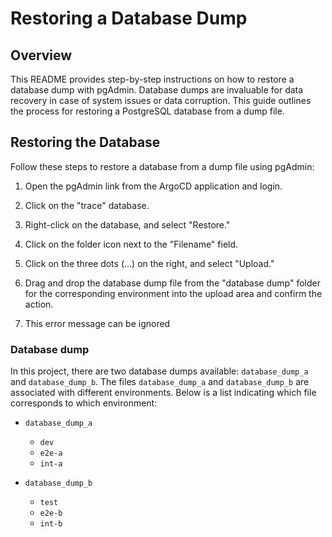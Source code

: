 # Restoring a Database Dump

## Overview

This README provides step-by-step instructions on how to restore a database dump with pgAdmin. Database dumps are invaluable for data recovery in case of system issues or data corruption. This guide outlines the process for restoring a PostgreSQL database from a dump file.


## Restoring the Database

Follow these steps to restore a database from a dump file using pgAdmin:

1. Open the pgAdmin link from the ArgoCD application and login.

2. Click on the "trace" database.

3. Right-click on the database, and select "Restore."

4. Click on the folder icon next to the "Filename" field.

5. Click on the three dots (...) on the right, and select "Upload."

6. Drag and drop the database dump file from the "database dump" folder for the corresponding environment into the upload area and confirm the action.

7. This error message can be ignored

### Database dump

In this project, there are two database dumps available: `database_dump_a` and `database_dump_b`. The files `database_dump_a` and `database_dump_b` are associated with different environments. Below is a list indicating which file corresponds to which environment:

- `database_dump_a`
    - `dev`
    - `e2e-a`
    - `int-a`

- `database_dump_b`
    - `test`
    - `e2e-b`
    - `int-b`


